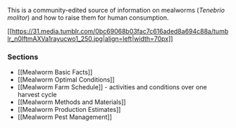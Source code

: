 This is a community-edited source of information on mealworms (_Tenebrio molitor_) and how to raise them for human consumption.

[[https://31.media.tumblr.com/0bc69068b03fac7c616aded8a694c88a/tumblr_n0lftmAXVa1rayucwo1_250.jpg|align=left|width=70px]]

### Sections

* [[Mealworm Basic Facts]]
* [[Mealworm Optimal Conditions]]
* [[Mealworm Farm Schedule]] - activities and conditions over one harvest cycle
* [[Mealworm Methods and Materials]]
* [[Mealworm Production Estimates]]
* [[Mealworm Pest Management]]


